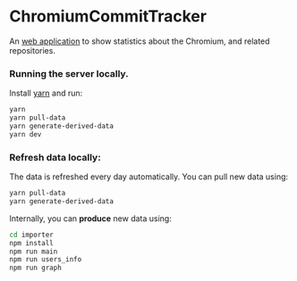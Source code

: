 # ChromiumCommitTracker

An [web application](https://chrome-commit-tracker.arthursonzogni.com) to
show statistics about the Chromium, and related repositories.

### Running the server locally.

Install [yarn](https://yarnpkg.com/) and run:

```bash
yarn
yarn pull-data
yarn generate-derived-data
yarn dev
```

### Refresh data locally:

The data is refreshed every day automatically. You can pull new data using:
```bash
yarn pull-data
yarn generate-derived-data
```

Internally, you can **produce** new data using:
```bash
cd importer
npm install
npm run main
npm run users_info
npm run graph
```
